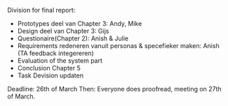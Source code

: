 Division for final report:
- Prototypes deel van Chapter 3: Andy, Mike
- Design deel van Chapter 3: Gijs
- Questionaire(Chapter 2): Anish & Julie
- Requirements redeneren vanuit personas & specefieker maken: Anish (TA feedback integereren)
- Evaluation of the system part
- Conclusion Chapter 5
- Task Devision updaten

Deadline: 26th of March
Then: Everyone does proofread, meeting on 27th of March.